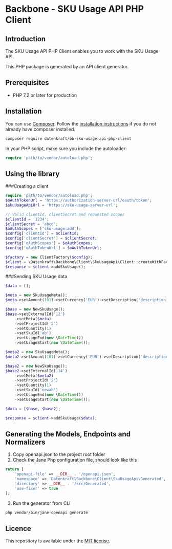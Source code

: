 # Backbone - SKU Usage API PHP Client

## Introduction

The SKU Usage API PHP Client enables you to work with the SKU Usage API.  

This PHP package is generated by an API client generator.

## Prerequisites

- PHP 7.2 or later for production

## Installation

You can use [Composer](https://getcomposer.org/). Follow the [installation instructions](https://getcomposer.org/doc/00-intro.md) if you do not already have composer installed.

~~~~ bash
composer require datenkraft/bb-sku-usage-api-php-client
~~~~

In your PHP script, make sure you include the autoloader:

~~~~ php
require 'path/to/vendor/autoload.php';
~~~~

## Using the library

###Creating a client
~~~~ php
require 'path/to/vendor/autoload.php';
$oAuthTokenUrl = 'https://authorization-server-url/oauth/token';
$skuUsageApiUrl = 'https://sku-usage-server-url';

// Valid clientId, clientSecret and requested scopes
$clientId = '1234';
$clientSecret = 'abcd';
$oAuthScopes = ['sku-usage:add'];
$config['clientId'] = $clientId;
$config['clientSecret'] = $clientSecret;
$config['oAuthScopes'] = $oAuthScopes;
$config['oAuthTokenUrl'] = $oAuthTokenUrl;

$factory = new ClientFactory($config);
$client = \Datenkraft\Backbone\Client\SkuUsageApi\Client::createWithFactory($factory);
$response = $client->addSkuUsage();
~~~~

###Sending SKU Usage data 
~~~~ php
$data = [];

$meta = new SkuUsageMeta();
$meta->setAmount(101)->setCurrency('EUR')->setDescription('description');

$base = new NewSkuUsage();
$base->setExternalId('12')
    ->setMeta($meta)
    ->setProjectId('2')
    ->setQuantity(1)
    ->setSkuId('ab')
    ->setUsageEnd(new \DateTime())
    ->setUsageStart(new \DateTime());

$meta2 = new SkuUsageMeta();
$meta2->setAmount(101)->setCurrency('EUR')->setDescription('description');

$base2 = new NewSkuUsage();
$base2->setExternalId('14')
    ->setMeta($meta2)
    ->setProjectId('2')
    ->setQuantity(1)
    ->setSkuId('newab')
    ->setUsageEnd(new \DateTime())
    ->setUsageStart(new \DateTime());

$data = [$base, $base2];

$response = $client->addSkuUsage($data);
~~~~


## Generating the Models, Endpoints and Normalizers
1. Copy openapi.json to the project root folder
2. Check the Jane Php configuration file, should look like this

~~~~ php
return [
    'openapi-file' => __DIR__ . '/openapi.json',
    'namespace' => 'Datenkraft\Backbone\Client\SkuUsageApi\Generated',
    'directory' => __DIR__ . '/src/Generated',
    'use-fixer' => true
];
~~~~
3. Run the generator from CLI
~~~~ bash
php vendor/bin/jane-openapi generate
~~~~

## Licence
This repository is available under the [MIT license](https://opensource.org/licenses/MIT).
